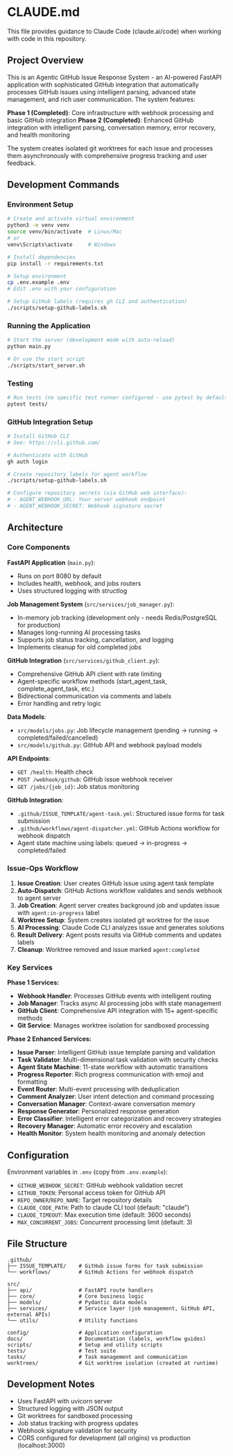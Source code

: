 # CLAUDE.md

This file provides guidance to Claude Code (claude.ai/code) when working with code in this repository.

## Project Overview

This is an Agentic GitHub Issue Response System - an AI-powered FastAPI application with sophisticated GitHub integration that automatically processes GitHub issues using intelligent parsing, advanced state management, and rich user communication. The system features:

**Phase 1 (Completed)**: Core infrastructure with webhook processing and basic GitHub integration
**Phase 2 (Completed)**: Enhanced GitHub integration with intelligent parsing, conversation memory, error recovery, and health monitoring

The system creates isolated git worktrees for each issue and processes them asynchronously with comprehensive progress tracking and user feedback.

## Development Commands

### Environment Setup
```bash
# Create and activate virtual environment
python3 -m venv venv
source venv/bin/activate  # Linux/Mac
# or
venv\Scripts\activate     # Windows

# Install dependencies
pip install -r requirements.txt

# Setup environment
cp .env.example .env
# Edit .env with your configuration

# Setup GitHub labels (requires gh CLI and authentication)
./scripts/setup-github-labels.sh
```

### Running the Application
```bash
# Start the server (development mode with auto-reload)
python main.py

# Or use the start script
./scripts/start_server.sh
```

### Testing
```bash
# Run tests (no specific test runner configured - use pytest by default)
pytest tests/
```

### GitHub Integration Setup
```bash
# Install GitHub CLI
# See: https://cli.github.com/

# Authenticate with GitHub
gh auth login

# Create repository labels for agent workflow
./scripts/setup-github-labels.sh

# Configure repository secrets (via GitHub web interface):
# - AGENT_WEBHOOK_URL: Your server webhook endpoint
# - AGENT_WEBHOOK_SECRET: Webhook signature secret
```

## Architecture

### Core Components

**FastAPI Application** (`main.py`):
- Runs on port 8080 by default
- Includes health, webhook, and jobs routers
- Uses structured logging with structlog

**Job Management System** (`src/services/job_manager.py`):
- In-memory job tracking (development only - needs Redis/PostgreSQL for production)
- Manages long-running AI processing tasks
- Supports job status tracking, cancellation, and logging
- Implements cleanup for old completed jobs

**GitHub Integration** (`src/services/github_client.py`):
- Comprehensive GitHub API client with rate limiting
- Agent-specific workflow methods (start_agent_task, complete_agent_task, etc.)
- Bidirectional communication via comments and labels
- Error handling and retry logic

**Data Models**:
- `src/models/jobs.py`: Job lifecycle management (pending → running → completed/failed/cancelled)
- `src/models/github.py`: GitHub API and webhook payload models

**API Endpoints**:
- `GET /health`: Health check
- `POST /webhook/github`: GitHub issue webhook receiver
- `GET /jobs/{job_id}`: Job status monitoring

**GitHub Integration**:
- `.github/ISSUE_TEMPLATE/agent-task.yml`: Structured issue forms for task submission
- `.github/workflows/agent-dispatcher.yml`: GitHub Actions workflow for webhook dispatch
- Agent state machine using labels: queued → in-progress → completed/failed

### Issue-Ops Workflow
1. **Issue Creation**: User creates GitHub issue using agent task template
2. **Auto-Dispatch**: GitHub Actions workflow validates and sends webhook to agent server
3. **Job Creation**: Agent server creates background job and updates issue with `agent:in-progress` label
4. **Worktree Setup**: System creates isolated git worktree for the issue
5. **AI Processing**: Claude Code CLI analyzes issue and generates solutions
6. **Result Delivery**: Agent posts results via GitHub comments and updates labels
7. **Cleanup**: Worktree removed and issue marked `agent:completed`

### Key Services

**Phase 1 Services:**
- **Webhook Handler**: Processes GitHub events with intelligent routing
- **Job Manager**: Tracks async AI processing jobs with state management
- **GitHub Client**: Comprehensive API integration with 15+ agent-specific methods
- **Git Service**: Manages worktree isolation for sandboxed processing

**Phase 2 Enhanced Services:**
- **Issue Parser**: Intelligent GitHub issue template parsing and validation
- **Task Validator**: Multi-dimensional task validation with security checks
- **Agent State Machine**: 11-state workflow with automatic transitions
- **Progress Reporter**: Rich progress communication with emoji and formatting
- **Event Router**: Multi-event processing with deduplication
- **Comment Analyzer**: User intent detection and command processing
- **Conversation Manager**: Context-aware conversation memory
- **Response Generator**: Personalized response generation
- **Error Classifier**: Intelligent error categorization and recovery strategies
- **Recovery Manager**: Automatic error recovery and escalation
- **Health Monitor**: System health monitoring and anomaly detection

## Configuration

Environment variables in `.env` (copy from `.env.example`):
- `GITHUB_WEBHOOK_SECRET`: GitHub webhook validation secret
- `GITHUB_TOKEN`: Personal access token for GitHub API
- `REPO_OWNER`/`REPO_NAME`: Target repository details
- `CLAUDE_CODE_PATH`: Path to claude CLI tool (default: "claude")
- `CLAUDE_TIMEOUT`: Max execution time (default: 3600 seconds)
- `MAX_CONCURRENT_JOBS`: Concurrent processing limit (default: 3)

## File Structure

```
.github/
├── ISSUE_TEMPLATE/    # GitHub issue forms for task submission
└── workflows/         # GitHub Actions for webhook dispatch

src/
├── api/               # FastAPI route handlers
├── core/              # Core business logic
├── models/            # Pydantic data models
├── services/          # Service layer (job management, GitHub API, external APIs)
└── utils/             # Utility functions

config/                # Application configuration
docs/                  # Documentation (labels, workflow guides)
scripts/               # Setup and utility scripts
tests/                 # Test suite
tasks/                 # Task management and communication
worktrees/             # Git worktree isolation (created at runtime)
```

## Development Notes

- Uses FastAPI with uvicorn server
- Structured logging with JSON output
- Git worktrees for sandboxed processing
- Job status tracking with progress updates
- Webhook signature validation for security
- CORS configured for development (all origins) vs production (localhost:3000)
